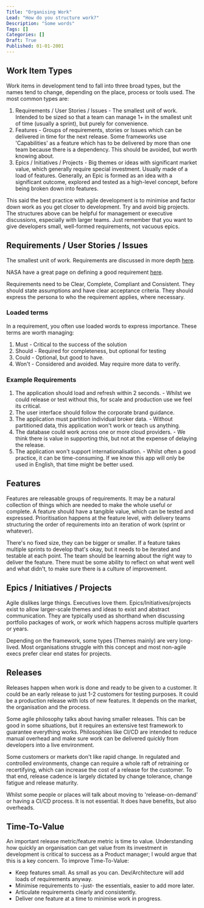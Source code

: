 ```yaml
---
Title: "Organising Work"
Lead: "How do you structure work?"
Description: "Some words"
Tags: []
Categories: []
Draft: True
Published: 01-01-2001
---
```

## Work Item Types

Work items in development tend to fall into three broad types, but the names tend to change, depending on the place, process or tools used. The most common types are:

1. Requirements / User Stories / Issues - The smallest unit of work. Intended to be sized so that a team can manage 1+ in the smallest unit of time (usually a sprint), but purely for convenience.
2. Features - Groups of requirements, stories or Issues which can be delivered in time for the next release. Some frameworks use 'Capabilities' as a feature which has to be delivered by more than one team because there is a dependency. This should be avoided, but worth knowing about.
3. Epics / Initiatives / Projects - Big themes or ideas with significant market value, which generally require special investment. Usually made of a load of features. Generally, an Epic is formed as an idea with a significant outcome, explored and tested as a high-level concept, before being broken down into features.

This said the best practice with agile development is to minimise and factor down work as you get closer to development. Try and avoid big projects. The structures above can be helpful for management or executive discussions, especially with larger teams. Just remember that you want to give developers small, well-formed requirements, not vacuous epics.

## Requirements / User Stories / Issues

The smallest unit of work. Requirements are discussed in more depth [here](xref:requirements-checklist).

NASA have a great page on defining a good requirement [here](https://www.nasa.gov/seh/appendix-c-how-to-write-a-good-requirement/).

Requirements need to be Clear, Complete, Compliant and Consistent. They should state assumptions and have clear acceptance criteria. They should express the persona to who the requirement applies, where necessary.

### Loaded terms

In a requirement, you often use loaded words to express importance. These terms are worth managing:

1. Must - Critical to the success of the solution
2. Should - Required for completeness, but optional for testing
3. Could - Optional, but good to have.
4. Won't - Considered and avoided. May require more data to verify.

### Example Requirements

1. The application should load and refresh within 2 seconds. - Whilst we could release or test without this, for scale and production use we feel its critical.
2. The user interface should follow the corporate brand guidance.
3. The application must partition individual broker data. - Without partitioned data, this application won't work or teach us anything.
4. The database could work across one or more cloud providers. - We think there is value in supporting this, but not at the expense of delaying the release.
5. The application won't support internationalisation. - Whilst often a good practice, it can be time-consuming. If we know this app will only be used in English, that time might be better used.

## Features

Features are releasable groups of requirements. It may be a natural collection of things which are needed to make the whole useful or complete. A feature should have a tangible value, which can be tested and expressed. Prioritisation happens at the feature level, with delivery teams structuring the order of requirements into an iteration of work (sprint or whatever).

There's no fixed size, they can be bigger or smaller. If a feature takes multiple sprints to develop that's okay, but it needs to be iterated and testable at each point. The team should be learning about the right way to deliver the feature. There must be some ability to reflect on what went well and what didn't, to make sure there is a culture of improvement.

## Epics / Initiatives / Projects

Agile dislikes large things. Executives love them. Epics/Initiatives/projects exist to allow larger-scale themes and ideas to exist and abstract communication. They are typically used as shorthand when discussing portfolio packages of work, or work which happens across multiple quarters or years.

Depending on the framework, some types (Themes mainly) are very long-lived. Most organisations struggle with this concept and most non-agile execs prefer clear end states for projects.

## Releases

Releases happen when work is done and ready to be given to a customer. It could be an early release to just 1-2 customers for testing purposes. It could be a production release with lots of new features. It depends on the market, the organisation and the process.

Some agile philosophy talks about having smaller releases. This can be good in some situations, but it requires an extensive test framework to guarantee everything works. Philosophies like CI/CD are intended to reduce manual overhead and make sure work can be delivered quickly from developers into a live environment.

Some customers or markets don't like rapid change. In regulated and controlled environments, change can require a whole raft of retraining or recertifying, which can increase the cost of a release for the customer. To that end, release cadence is largely dictated by change tolerance, change fatigue and release maturity.

Whilst some people or places will talk about moving to 'release-on-demand' or having a CI/CD process. It is not essential. It does have benefits, but also overheads.

## Time-To-Value

An important release metric/feature metric is time to value. Understanding how quickly an organisation can get value from its investment in development is critical to success as a Product manager; I would argue that this is a key concern. To improve Time-To-Value:

* Keep features small. As small as you can. Dev/Architecture will add loads of requirements anyway.
* Minimise requirements to -just- the essentials, easier to add more later.
* Articulate requirements clearly and consistently.
* Deliver one feature at a time to minimise work in progress.
